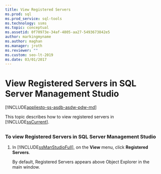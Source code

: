 ```yaml
---
title: View Registered Servers
ms.prod: sql
ms.prod_service: sql-tools
ms.technology: ssms
ms.topic: conceptual
ms.assetid: 0f70973e-34af-4805-aa27-5493673842e5
author: markingmyname
ms.author: maghan
ms.manager: jroth
ms.reviewer: ""
ms.custom: seo-lt-2019
ms.date: 03/01/2017
---
```


# View Registered Servers in SQL Server Management Studio

[!INCLUDE[appliesto-ss-asdb-asdw-pdw-md](../../includes/appliesto-ss-asdb-asdw-pdw-md.md)]

This topic describes how to view registered servers in [!INCLUDE[ssCurrent](../../includes/sscurrent-md.md)].

## <a name="SSMSProcedure"></a>

### To view Registered Servers in SQL Server Management Studio  

1. In [!INCLUDE[ssManStudioFull](../../includes/ssmanstudiofull-md.md)], on the **View** menu, click **Registered Servers**.

    By default, Registered Servers appears above Object Explorer in the main window.